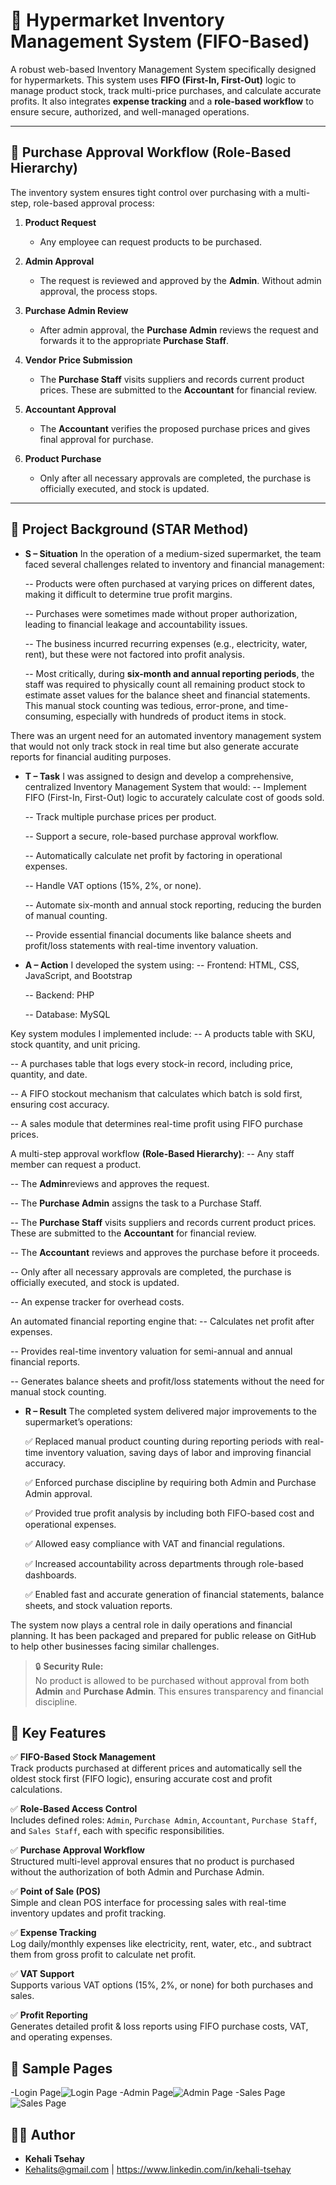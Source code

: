 # 🛒 Hypermarket Inventory Management System (FIFO-Based)

A robust web-based Inventory Management System specifically designed for hypermarkets. This system uses **FIFO (First-In, First-Out)** logic to manage product stock, track multi-price purchases, and calculate accurate profits. It also integrates **expense tracking** and a **role-based workflow** to ensure secure, authorized, and well-managed operations.

---

## 📌 Purchase Approval Workflow (Role-Based Hierarchy)

The inventory system ensures tight control over purchasing with a multi-step, role-based approval process:

1. **Product Request**
   - Any employee can request products to be purchased.

2. **Admin Approval**
   - The request is reviewed and approved by the **Admin**. Without admin approval, the process stops.

3. **Purchase Admin Review**
   - After admin approval, the **Purchase Admin** reviews the request and forwards it to the appropriate **Purchase Staff**.

4. **Vendor Price Submission**
   - The **Purchase Staff** visits suppliers and records current product prices. These are submitted to the **Accountant** for financial review.

5. **Accountant Approval**
   - The **Accountant** verifies the proposed purchase prices and gives final approval for purchase.

6. **Product Purchase**
   - Only after all necessary approvals are completed, the purchase is officially executed, and stock is updated.

---

## 📘 Project Background (STAR Method)
- **S – Situation**
In the operation of a medium-sized supermarket, the team faced several challenges related to inventory and financial management:

  -- Products were often purchased at varying prices on different dates, making it difficult to determine true profit margins.

  -- Purchases were sometimes made without proper authorization, leading to financial leakage and accountability issues.

  -- The business incurred recurring expenses (e.g., electricity, water, rent), but these were not factored into profit analysis.
  
  -- Most critically, during **six-month and annual reporting periods**, the staff was required to physically count all remaining product stock to estimate asset values for the balance sheet and financial statements. This manual stock counting was tedious, error-prone, and time-consuming, especially with hundreds of product items in stock.

There was an urgent need for an automated inventory management system that would not only track stock in real time but also generate accurate reports for financial auditing purposes.

- **T – Task**
I was assigned to design and develop a comprehensive, centralized Inventory Management System that would:
  -- Implement FIFO (First-In, First-Out) logic to accurately calculate cost of goods sold.
  
  -- Track multiple purchase prices per product.
  
  -- Support a secure, role-based purchase approval workflow.
  
  -- Automatically calculate net profit by factoring in operational expenses.
  
  -- Handle VAT options (15%, 2%, or none).
  
  -- Automate six-month and annual stock reporting, reducing the burden of manual counting.
  
  -- Provide essential financial documents like balance sheets and profit/loss statements with real-time inventory valuation.

- **A – Action**
I developed the system using:
  -- Frontend: HTML, CSS, JavaScript, and Bootstrap
  
  -- Backend: PHP
  
  -- Database: MySQL

Key system modules I implemented include:
  -- A products table with SKU, stock quantity, and unit pricing.
  
  -- A purchases table that logs every stock-in record, including price, quantity, and date.
  
  -- A FIFO stockout mechanism that calculates which batch is sold first, ensuring cost accuracy.
  
  -- A sales module that determines real-time profit using FIFO purchase prices.
  
A multi-step approval workflow **(Role-Based Hierarchy)**:
  -- Any staff member can request a product.
  
  -- The **Admin**reviews and approves the request.
  
  -- The **Purchase Admin** assigns the task to a Purchase Staff.
  
  -- The **Purchase Staff** visits suppliers and records current product prices. These are submitted to the **Accountant** for financial review.
  
  -- The **Accountant** reviews and approves the purchase before it proceeds.
  
  -- Only after all necessary approvals are completed, the purchase is officially executed, and stock is updated.
  
  -- An expense tracker for overhead costs.

An automated financial reporting engine that:
  -- Calculates net profit after expenses.
  
  -- Provides real-time inventory valuation for semi-annual and annual financial reports.
  
  -- Generates balance sheets and profit/loss statements without the need for manual stock counting.

- **R – Result**
The completed system delivered major improvements to the supermarket’s operations:

  ✅ Replaced manual product counting during reporting periods with real-time inventory valuation, saving days of labor and improving financial accuracy.
  
  ✅ Enforced purchase discipline by requiring both Admin and Purchase Admin approval.
  
  ✅ Provided true profit analysis by including both FIFO-based cost and operational expenses.
  
  ✅ Allowed easy compliance with VAT and financial regulations.
  
  ✅ Increased accountability across departments through role-based dashboards.
  
  ✅ Enabled fast and accurate generation of financial statements, balance sheets, and stock valuation reports.

The system now plays a central role in daily operations and financial planning. It has been packaged and prepared for public release on GitHub to help other businesses facing similar challenges.

> 🔒 **Security Rule:**  
> No product is allowed to be purchased without approval from both **Admin** and **Purchase Admin**. This ensures transparency and financial discipline.

## 🚀 Key Features

✅ **FIFO-Based Stock Management**  
Track products purchased at different prices and automatically sell the oldest stock first (FIFO logic), ensuring accurate cost and profit calculations.

✅ **Role-Based Access Control**  
Includes defined roles: `Admin`, `Purchase Admin`, `Accountant`, `Purchase Staff`, and `Sales Staff`, each with specific responsibilities.

✅ **Purchase Approval Workflow**  
Structured multi-level approval ensures that no product is purchased without the authorization of both Admin and Purchase Admin.

✅ **Point of Sale (POS)**  
Simple and clean POS interface for processing sales with real-time inventory updates and profit tracking.

✅ **Expense Tracking**  
Log daily/monthly expenses like electricity, rent, water, etc., and subtract them from gross profit to calculate net profit.

✅ **VAT Support**  
Supports various VAT options (15%, 2%, or none) for both purchases and sales.

✅ **Profit Reporting**  
Generates detailed profit & loss reports using FIFO purchase costs, VAT, and operating expenses.
## 📸 Sample Pages
-Login Page![Login Page](sample-images/login-page.PNG)
-Admin Page![Admin Page](sample-images/admin-page.PNG)
-Sales Page![Sales Page](sample-images/sales-page.PNG)

## 👨‍💼 Author
- **Kehali Tsehay**
- Kehalits@gmail.com | https://www.linkedin.com/in/kehali-tsehay
